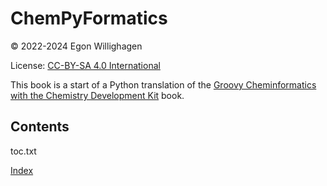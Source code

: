 <script type="application/ld+json">
{
  "@context": "http://schema.org",
  "@type": "Book",
  "inLanguage": "en-US",
  "name": "chempyformatics",
  "publisher": {
    "@type": "Organization",
    "name": "GitHub"
  },
  "copyrightYear": "2022-2024",
  "discussionUrl": "https://github.com/egonw/chempyformatics/discussions"
}
</script>

# ChemPyFormatics

© 2022-2024 Egon Willighagen

License: [CC-BY-SA 4.0 International](https://creativecommons.org/licenses/by-sa/4.0/)

This book is a start of a Python translation of the
[Groovy Cheminformatics with the Chemistry Development Kit](https://egonw.github.io/cdkbook/) book.

## Contents

<toc>toc.txt</toc>

[Index](indexList.i.md) <br />
